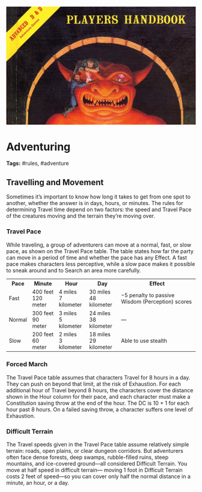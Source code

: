 ![header](./assets/images/heading.jpg)

# Adventuring

**Tags:** #rules, #adventure

## Travelling and Movement
Sometimes it’s important to know how long it takes to get from one spot to another, whether the answer is in days, hours, or minutes. The rules for determining Travel time depend on two factors: the speed and Travel Pace of the creatures moving and the terrain they’re moving over.

### Travel Pace
While traveling, a group of adventurers can move at a normal, fast, or slow pace, as shown on the Travel Pace table. The table states how far the party can move in a period of time and whether the pace has any Effect. A fast pace makes characters less perceptive, while a slow pace makes it possible to sneak around and to Search an area more carefully.

<table>
<tr><th>Pace</th><th>Minute</th><th>Hour</th><th>Day</th><th>Effect</th></tr>
<tr><td>Fast</td><td>400 feet<br />120 meter</td><td>4 miles<br />7 kilometer</td><td>30 miles<br />48 kilometer</td><td>−5 penalty to passive Wisdom (Perception) scores</td></tr>
<tr><td>Normal</td><td>300 feet<br />90 meter</td><td>3 miles<br />5 kilometer</td><td>24 miles<br />38 kilometer</td><td>—</td></tr>
<tr><td>Slow</td><td>200 feet<br />60 meter</td><td>2 miles<br />3 kilometer</td><td>18 miles<br />29 kilometer</td><td>Able to use stealth</td></tr>
</table>

### Forced March
The Travel Pace table assumes that characters Travel for 8 hours in a day. They can push on beyond that limit, at the risk of Exhaustion. For each additional hour of Travel beyond 8 hours, the characters cover the distance shown in the Hour column for their pace, and each character must make a Constitution saving throw at the end of the hour. The DC is 10 + 1 for each hour past 8 hours. On a failed saving throw, a character suffers one level of Exhaustion.

### Difficult Terrain
The Travel speeds given in the Travel Pace table assume relatively simple terrain: roads, open plains, or clear dungeon corridors. But adventurers often face dense forests, deep swamps, rubble-filled ruins, steep mountains, and ice-covered ground—all considered Difficult Terrain. You move at half speed in difficult terrain— moving 1 foot in Difficult Terrain costs 2 feet of speed—so you can cover only half the normal distance in a minute, an hour, or a day.